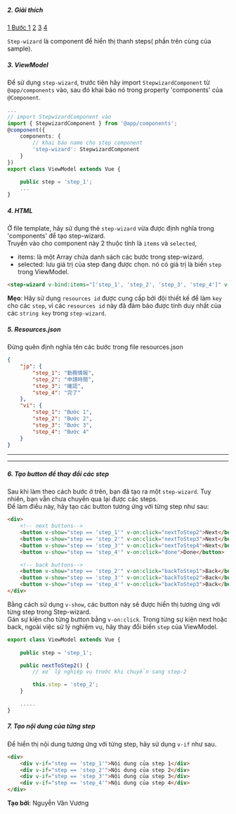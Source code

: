 ##### 2. Giải thích

<nav class="nav nav-pills nav-step-wizard nav-justified">
    <a href="javascript:void(0)" class="nav-item nav-link disabled active"><span>1</span> <span>Bước 1</span></a>
    <a href="javascript:void(0)" class="nav-item nav-link disabled">2</a>
    <a href="javascript:void(0)" class="nav-item nav-link disabled">3</a>
    <a href="javascript:void(0)" class="nav-item nav-link disabled">4</a>
</nav>

`Step-wizard` là component để hiển thị thanh steps( phần trên cùng của sample).  
##### 3. ViewModel
Để sử dụng `step-wizard`, trước tiên hãy import `StepwizardComponent` từ `@app/components` vào, sau đó khai báo nó trong property 'components' của `@Component`.  

```typescript
...
// import StepwizardComponent vào 
import { StepwizardComponent } from '@app/components';
@component({
    components: {
        // khai báo name cho step component
        'step-wizard': StepwizardComponent
    }
})
export class ViewModel extends Vue {

    public step = 'step_1';
    ...
}
```

##### 4. HTML
Ở file template, hãy sử dụng thẻ `step-wizard` vừa được định nghĩa trong 'components' để tạo step-wizard.    
Truyền vào cho component này 2 thuộc tính là `items` và `selected`,
- items: là một Array<String> chứa danh sách các bước trong step-wizard.
- selected: lưu giá trị của step đang được chọn. nó có giá trị là biến `step` trong ViewModel.

```html
<step-wizard v-bind:items="['step_1', 'step_2', 'step_3', 'step_4']" v-bind:selected="step" />
```

 **Mẹo**: Hãy sử dụng `resources id` được cung cấp bởi đội thiết kế để làm `key` cho các `step`, vì các `resources id` này đã đảm bảo được tính duy nhất của các `string key` trong `step-wizard`.

##### 5. Resources.json
Đừng quên định nghĩa tên các bước trong file resources.json
```json
{
    "jp": {
        "step_1": "勤務情報",
        "step_2": "申請時間",
        "step_3": "確認",
        "step_4": "完了"
    },
    "vi": {
        "step_1": "Bước 1",
        "step_2": "Bước 2",
        "step_3": "Bước 3",
        "step_4": "Bước 4"
    }
}
```
---
---
##### 6. Tạo **button** để thay đổi các step
Sau khi làm theo cách bước ở trên, bạn đã tạo ra một `step-wizard`. Tuy nhiên, bạn vẫn chưa chuyển qua lại được các steps.  
Để làm điều này, hãy tạo các button tương ứng với từng step như sau:

```html
<div>
    <!-- next buttons-->
    <button v-show="step == 'step_1'" v-on:click="nextToStep2">Next</button>
    <button v-show="step == 'step_2'" v-on:click="nextToStep3">Next</button>
    <button v-show="step == 'step_3'" v-on:click="nextToStep4">Next</button>
    <button v-show="step == 'step_4'" v-on:click="done">Done</button>

    <!-- back buttons-->
    <button v-show="step == 'step_2'" v-on:click="backToStep1">Back</button>
    <button v-show="step == 'step_3'" v-on:click="backToStep2">Back</button>
    <button v-show="step == 'step_4'" v-on:click="backToStep3">Back</button>
</div>
```
Bằng cách sử dụng `v-show`, các button này sẽ được hiển thị tương ứng với từng step trong Step-wizard.  
Gán sự kiện cho từng button bằng `v-on:click`. Trong từng sự kiện next hoặc back, ngoài việc sử lý nghiệm vụ, hãy thay đổi biến `step` của ViewModel.  

```typescript
export class ViewModel extends Vue {
    
    public step = 'step_1';

    public nextToStep2() {
        // xử lý nghiệp vụ trước khi chuyển sang step-2

        this.step = 'step_2';
    }

    .....
}
```

##### 7. Tạo **nội dung** của từng step
Để hiển thị nội dung tương ứng với từng step, hãy sử dụng `v-if` như sau. 
```html
<div>
    <div v-if="step == 'step_1'">Nội dung của step 1</div>
    <div v-if="step == 'step_2'">Nội dung của step 2</div>
    <div v-if="step == 'step_3'">Nội dung của step 3</div>
    <div v-if="step == 'step_4'">Nội dung của step 4</div>
</div>
```



**Tạo bởi**: Nguyễn Văn Vương